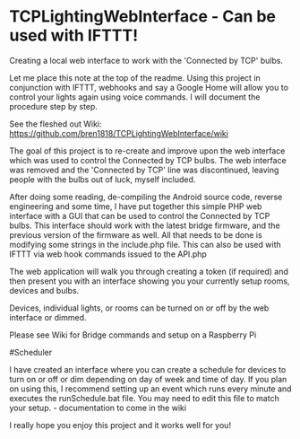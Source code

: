 # TCPLightingWebInterface - Can be used with IFTTT!
Creating a local web interface to work with the 'Connected by TCP' bulbs.

Let me place this note at the top of the readme. Using this project in conjunction with IFTTT, webhooks and say a Google Home will allow you to control your lights again using voice commands. I will document the procedure step by step.

See the fleshed out Wiki: https://github.com/bren1818/TCPLightingWebInterface/wiki

The goal of this project is to re-create and improve upon the web interface which was used to control the Connected by TCP bulbs. The web interface was removed and the 'Connected by TCP' line was discontinued, leaving people with the bulbs out of luck, myself included.

After doing some reading, de-compiling the Android source code, reverse engineering and some time, I have put together this simple PHP web interface with a GUI that can be used to control the Connected by TCP bulbs. This interface should work with the latest bridge firmware, and the previous version of the firmware  as well. All that needs to be done is modifying some strings in the include.php file. This can also be used with IFTTT via web hook commands issued to the API.php

The web application will walk you through creating a token (if required) and then present you with an interface showing you your currently setup rooms, devices and bulbs.

Devices, individual lights, or rooms can be turned on or off by the web interface or dimmed.

Please see Wiki for Bridge commands and setup on a Raspberry Pi

#Scheduler

I have created an interface where you can create a schedule for devices to turn on or off or dim depending on day of week and time of day. If you plan on using this, I recommend setting up an event which runs every minute and executes the runSchedule.bat file. You may need to edit this file to match your setup. - documentation to come in the wiki

I really hope you enjoy this project and it works well for you!



